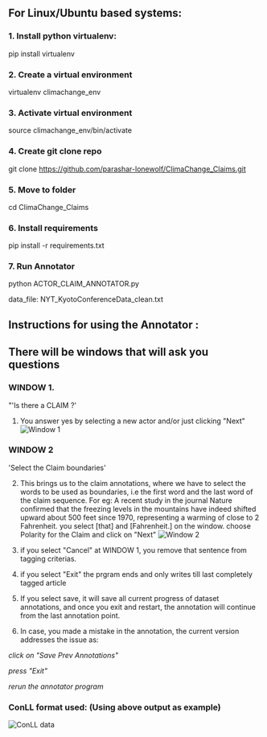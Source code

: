 ## For Linux/Ubuntu based systems:
### 1. Install python virtualenv:
pip install virtualenv

### 2. Create a virtual environment
virtualenv climachange_env

### 3. Activate virtual environment
source climachange_env/bin/activate

### 4. Create git clone repo
git clone https://github.com/parashar-lonewolf/ClimaChange_Claims.git

### 5. Move to folder
cd ClimaChange_Claims

### 6. Install requirements
pip install -r requirements.txt 

### 7. Run Annotator
python ACTOR_CLAIM_ANNOTATOR.py 

data_file: NYT_KyotoConferenceData_clean.txt

## Instructions for using the Annotator :

## There will be windows that will ask you questions
### WINDOW 1. 
"'Is there a CLAIM ?'

1. You answer yes by selecting a new actor and/or just clicking "Next"
![Window 1](https://cdn.mathpix.com/snip/images/l84NuUtIWpOn2dMH854MHh8kTqtPhRJpxBjx91VuFH8.original.fullsize.png)

### WINDOW 2
'Select the Claim boundaries'

2. This brings us to the claim annotations, where we have to select the words to be used as boundaries, i.e
the first word and the last word of the claim sequence.
For eg: A recent study in the journal Nature  confirmed that the freezing levels in the mountains have indeed 
shifted upward about 500 feet since 1970, representing a warming of close to 2 Fahrenheit.
you select [that] and [Fahrenheit.] on the window. choose  Polarity for the Claim and click on "Next"
![Window 2](https://cdn.mathpix.com/snip/images/-Io3tJ3axVg6pUSTEb_GLIMlE5oiangjQH3OjU9hwao.original.fullsize.png)

3. if you select "Cancel" at WINDOW 1, you remove that sentence from tagging criterias.
4. if you select "Exit" the prgram ends and only writes till last completely tagged article
5. If you select save, it will save all current progress of dataset annotations,
and once you exit and restart, the annotation will continue from the last annotation point.
6. In case, you made a mistake in the annotation, the current version addresses the issue as:

*click on "Save Prev Annotations"*

*press "Exit"*

*rerun the annotator program*

### ConLL format used: (Using above output as example)
![ConLL data](https://cdn.mathpix.com/snip/images/3NRwIPrDCyKA02zuS8zMF5P_TozgF0RPSrPx0PyrvF0.original.fullsize.png)

